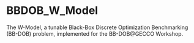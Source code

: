 # BBDOB_W_Model
The W-Model, a tunable Black-Box Discrete Optimization Benchmarking (BB-DOB) problem, implemented for the BB-DOB@GECCO Workshop.
